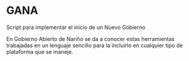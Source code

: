 # GANA
Script para implementar el inicio de un Nuevo Gobierno

En Gobierno Abierto de Nariño se da a conocer estas herramientas trabajadas en un lenguaje sencillo para la incluirlo en cualquier tipo de plataforma que se maneje.

